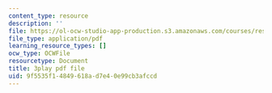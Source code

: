 ```yaml
---
content_type: resource
description: ''
file: https://ol-ocw-studio-app-production.s3.amazonaws.com/courses/res-18-006-calculus-revisited-single-variable-calculus-fall-2010/9f5535f14849618ad7e40e99cb3afccd_8-7daeS7hYY.pdf
file_type: application/pdf
learning_resource_types: []
ocw_type: OCWFile
resourcetype: Document
title: 3play pdf file
uid: 9f5535f1-4849-618a-d7e4-0e99cb3afccd
---
```

